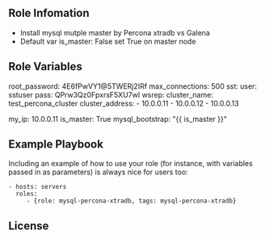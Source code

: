 
Role Infomation
---------------
-	Install mysql mutple master by Percona xtradb vs Galena
- Default var is_master: False set True on master node

Role Variables
--------------
  root_password: 4E6fPwVY1@5TWERj2IRf
  max_connections: 500
  sst:
    user: sstuser
    pass: QPrw3Qz0FpxrsF5XU7wI
  wsrep:
    cluster_name: test_percona_cluster
    cluster_address:
      - 10.0.0.11
      - 10.0.0.12
      - 10.0.0.13

  my_ip: 10.0.0.11
  is_master: True
  mysql_bootstrap: "{{ is_master }}"

Example Playbook
----------------

Including an example of how to use your role (for instance, with variables passed in as parameters) is always nice for users too:

    - hosts: servers
      roles:
         - {role: mysql-percona-xtradb, tags: mysql-percona-xtradb}

License
-------
